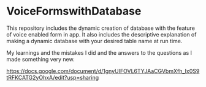 # VoiceFormswithDatabase
This repository includes the dynamic creation of database with the feature of voice enabled form in app. It also includes the descriptive explanation of making a dynamic database with your desired table name at run time.


My learnings and the mistakes I did  and the answers to the questions as I made something very new.

https://docs.google.com/document/d/1gnyUIFOVL6TYJAaCGVbmXfh_Ix0S9tRFKCATG2yOhxA/edit?usp=sharing
